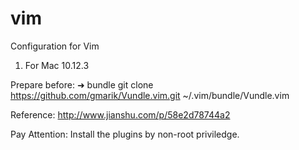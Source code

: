 # vim
Configuration for Vim 

1) For Mac 10.12.3

Prepare before:
➜  bundle git clone https://github.com/gmarik/Vundle.vim.git ~/.vim/bundle/Vundle.vim

Reference:
http://www.jianshu.com/p/58e2d78744a2

Pay Attention: Install the plugins by non-root priviledge.

